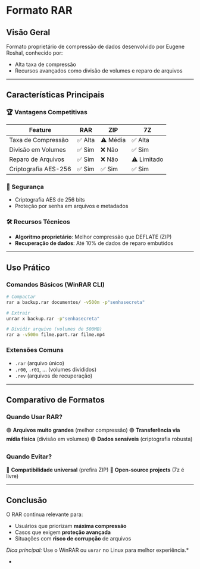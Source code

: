 # Formato RAR

## Visão Geral

Formato proprietário de compressão de dados desenvolvido por Eugene Roshal, conhecido por:

- Alta taxa de compressão
- Recursos avançados como divisão de volumes e reparo de arquivos

---

## Características Principais

### 🏆 Vantagens Competitivas

| Feature              | RAR     | ZIP      | 7Z          |
| -------------------- | ------- | -------- | ----------- |
| Taxa de Compressão   | ✅ Alta | ⚠️ Média | ✅ Alta     |
| Divisão em Volumes   | ✅ Sim  | ❌ Não   | ✅ Sim      |
| Reparo de Arquivos   | ✅ Sim  | ❌ Não   | ⚠️ Limitado |
| Criptografia AES-256 | ✅ Sim  | ✅ Sim   | ✅ Sim      |

### 🔐 Segurança

- Criptografia AES de 256 bits
- Proteção por senha em arquivos e metadados

### 🛠️ Recursos Técnicos

- **Algoritmo proprietário**: Melhor compressão que DEFLATE (ZIP)
- **Recuperação de dados**: Até 10% de dados de reparo embutidos

---

## Uso Prático

### Comandos Básicos (WinRAR CLI)

```bash
# Compactar
rar a backup.rar documentos/ -v500m -p"senhasecreta"

# Extrair
unrar x backup.rar -p"senhasecreta"

# Dividir arquivo (volumes de 500MB)
rar a -v500m filme.part.rar filme.mp4
```

### Extensões Comuns

- `.rar` (arquivo único)
- `.r00`, `.r01`, ... (volumes divididos)
- `.rev` (arquivos de recuperação)

---

## Comparativo de Formatos

### Quando Usar RAR?

🟢 **Arquivos muito grandes** (melhor compressão)
🟢 **Transferência via mídia física** (divisão em volumes)
🟢 **Dados sensíveis** (criptografia robusta)

### Quando Evitar?

🔴 **Compatibilidade universal** (prefira ZIP)
🔴 **Open-source projects** (7z é livre)

---

## Conclusão

O RAR continua relevante para:

- Usuários que priorizam **máxima compressão**
- Casos que exigem **proteção avançada**
- Situações com **risco de corrupção** de arquivos

_Dica principal:_ Use o WinRAR ou `unrar` no Linux para melhor experiência.\*

-
